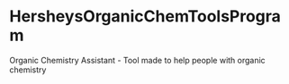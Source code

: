 # HersheysOrganicChemToolsProgram
Organic Chemistry Assistant -  Tool made to help people with organic chemistry
